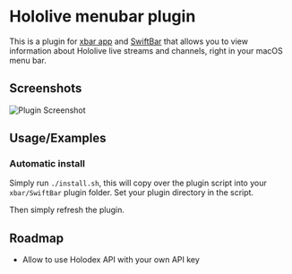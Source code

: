 # Hololive menubar plugin

This is a plugin for [xbar app](https://xbarapp.com) and [SwiftBar](https://swiftbar.app) that allows you to view information about Hololive live streams and channels, right in your macOS menu bar.

## Screenshots

![Plugin Screenshot](https://i.imgur.com/BEOzDBM.png)

## Usage/Examples

### Automatic install

Simply run `./install.sh`, this will copy over the plugin script into your `xbar/SwiftBar` plugin folder. Set your plugin directory in the script.

Then simply refresh the plugin.

## Roadmap

- Allow to use Holodex API with your own API key

